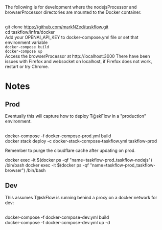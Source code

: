 The following is for development where the nodejsProcessor and browserProcessor directories are mounted to the Docker container.

<br> git clone https://github.com/markNZed/taskflow.git
<br> cd taskflow/infra/docker
<br> Add your OPENAI_API_KEY to docker-compose.yml file or set that environment variable
<br> `docker-compose build`
<br> `docker-compose up`
<br> Access the browserProcessor at http://localhost:3000 
There have been issues with Firefox and websocket on localhost, if Firefox does not work, restart or try Chrome.

# Notes

## Prod
Eventually this will capture how to deploy T@skFlow in a "production" environment. 

<br> docker-compose -f docker-compose-prod.yml build
<br> docker stack deploy -c docker-stack-compose-taskflow.yml taskflow-prod

Remember to purge the cloudflare cache after updating on prod.

docker exec -it $(docker ps -qf "name=taskflow-prod_taskflow-nodejs") /bin/bash
docker exec -it $(docker ps -qf "name=taskflow-prod_taskflow-browser") /bin/bash

## Dev
This assumes T@skFlow is running behind a proxy on a docker network for dev:

<br> docker-compose -f docker-compose-dev.yml build
<br> docker-compose -f docker-compose-dev.yml up -d
